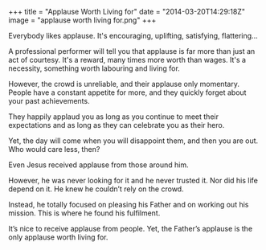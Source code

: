 +++
title = "Applause Worth Living for"
date = "2014-03-20T14:29:18Z"
image = "applause worth living for.png"
+++

Everybody likes applause. It's encouraging, uplifting, satisfying, flattering... 

A professional performer will tell you that applause is far more than just an act of courtesy. It's a reward, many times more worth than wages. It's a necessity, something worth labouring and living for.

However, the crowd is unreliable, and their applause only momentary. People have a constant appetite for more, and they quickly forget about your past achievements.

They happily applaud you as long as you continue to meet their expectations and as long as they can celebrate you as their hero.

Yet, the day will come when you will disappoint them, and then you are out. Who would care less, then?

Even Jesus received applause from those around him.

However, he was never looking for it and he never trusted it. Nor did his life depend on it. He knew he couldn’t rely on the crowd.

Instead, he totally focused on pleasing his Father and on working out his mission. This is where he found his fulfilment.

It’s nice to receive applause from people. Yet, the Father’s applause is the only applause worth living for.
